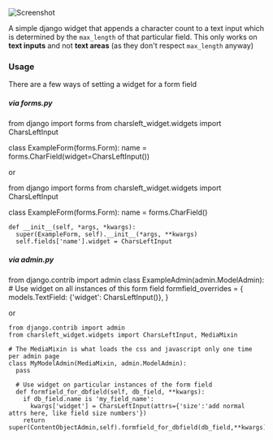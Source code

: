 ![Screenshot](https://github.com/timmyomahony/django-charsleft-widget/blob/master/charsleft-screen-small.jpg?raw=true)


A simple django widget that appends a character count to a text input which is determined by the `max_length` of that particular field. This only works on __text inputs__ and not __text areas__ (as they don't respect `max_length` anyway)


### Usage ###

There are a few ways of setting a widget for a form field

##### via forms.py #####

  from django import forms
  from charsleft_widget.widgets import CharsLeftInput
  
  class ExampleForm(forms.Form):
    name = forms.CharField(widget=CharsLeftInput())

or

  from django import forms
  from charsleft_widget.widgets import CharsLeftInput
  
  class ExampleForm(forms.Form):
    name = forms.CharField()

    def __init__(self, *args, *kwargs):
      super(ExampleForm, self).__init__(*args, **kwargs)
      self.fields['name'].widget = CharsLeftInput

##### via admin.py #####

  from django.contrib import admin
  class ExampleAdmin(admin.ModelAdmin):
    # Use widget on all instances of this form field
    formfield_overrides = {
          models.TextField: {'widget': CharsLeftInput()},
      }



or

    from django.contrib import admin
    from charsleft_widget.widgets import CharsLeftInput, MediaMixin
  
    # The MediaMixin is what loads the css and javascript only one time per admin page
    class MyModelAdmin(MediaMixin, admin.ModelAdmin):
      pass
  
      # Use widget on particular instances of the form field
      def formfield_for_dbfield(self, db_field, **kwargs):
        if db_field.name is 'my_field_name':
          kwargs['widget'] = CharsLeftInput(attrs={'size':'add normal attrs here, like field size numbers'})
        return super(ContentObjectAdmin,self).formfield_for_dbfield(db_field,**kwargs)
